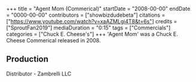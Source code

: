 +++
title = "Agent Mom (Commerical)"
startDate = "2008-00-00"
endDate = "0000-00-00"
contributors = ["showbizdudebeta"]
citations = ["https://www.youtube.com/watch?v=xaAZMLgi4T8&t=6s"]
credits = ["SproutFan2019"]
mediaDuration = "0:15"
tags = ["Commercials"]
categories = ["Chuck E. Cheese's"]
+++
'Agent Mom' was a Chuck E. Cheese Commerical released in 2008.

## Production

Distributor - Zambrelli LLC 

